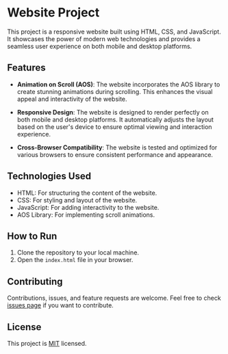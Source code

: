 # Website Project

This project is a responsive website built using HTML, CSS, and JavaScript. It showcases the power of modern web technologies and provides a seamless user experience on both mobile and desktop platforms.

## Features

- **Animation on Scroll (AOS)**: The website incorporates the AOS library to create stunning animations during scrolling. This enhances the visual appeal and interactivity of the website.

- **Responsive Design**: The website is designed to render perfectly on both mobile and desktop platforms. It automatically adjusts the layout based on the user's device to ensure optimal viewing and interaction experience.

- **Cross-Browser Compatibility**: The website is tested and optimized for various browsers to ensure consistent performance and appearance.

## Technologies Used

- HTML: For structuring the content of the website.
- CSS: For styling and layout of the website.
- JavaScript: For adding interactivity to the website.
- AOS Library: For implementing scroll animations.

## How to Run

1. Clone the repository to your local machine.
2. Open the `index.html` file in your browser.

## Contributing

Contributions, issues, and feature requests are welcome. Feel free to check [issues page](link-to-issues-page) if you want to contribute.

## License

This project is [MIT](link-to-license) licensed.